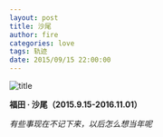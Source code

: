 ```yaml
---
layout: post
title: 沙尾
author: fire
categories: love 
tags: 轨迹
date: 2015/09/15 22:00:00
---
```


![title](https://image.sideproject.cn/titlex/titlex_112.jpg)

**福田 · 沙尾（2015.9.15-2016.11.01）**

*有些事现在不记下来，以后怎么想当年呢*
